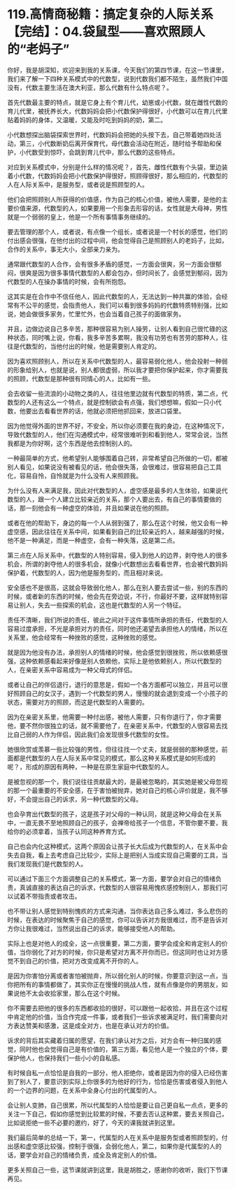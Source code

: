 # 119.高情商秘籍：搞定复杂的人际关系【完结】：04.袋鼠型——喜欢照顾人的“老妈子”

你好，我是胡深知，欢迎来到我的关系课，今天我们的第四节课，在这一节课里，我们来了解一下四种关系模式中的代数型，说到代数我们都不陌生，虽然我们中国没有，代数主要生活在澳大利亚，那么代数有什么特点呢？。

首先代数最主要的特点，就是它身上有个育儿代，幼崽或小代数，就在雌性代数的育儿代里，被抚养长大，代数妈妈会把小代数保护得很好，小代数可以在育儿代里贴着妈妈的身体，又温暖，又能及时吃到妈妈的奶，第二。

小代数想探出脑袋探索世界时，代数妈妈会把她的头按下去，自己带着她四处活动，第三，小代数断奶后离开保育代，母代数会活动在附近，随时给予帮助和保护，小代数受到惊吓，会跳到育儿代中，那么代数的这些特点。

对应到关系模式中，分别是什么样的情况呢？，首先，雌性代数有个头袋，里边装着小代数，代数妈妈会把小代数保护得很好，照顾得很好，那么相应的，代数型的人在人际关系中，是服务型，或者说是照顾型的人。

他们会把照顾别人所获得的价值感，作为自己的核心价值，被他人需要，是他的主要价值来源，代数型的人，如果要用一个形象去形容的话，女性就是大母神，男性就是一个弱弱的皇上，他是一个所有事情事务继续的。

要去管理的那个人，或者说，有点像一个组长，或者说是一个村长的感觉，他们的付出感会很强，在他付出的过程中间，他会觉得自己是照顾别人的老妈子，比如，合作的关系中，事无大小，全部亲力亲为。

通常跟代数型的人合作，会有很多矛盾的感觉，一方面会很爽，另一方面会很郁闷，很爽是因为很多事情代数型的人都会包办，但时间长了，会感觉到郁闷，因为代数型的人在操办事情的时候，会有所抱怨。

这其实是在合作中不信任他人，因此代数型的人，无法达到一种共赢的体验，会经常有不公平的感觉，会指责他人，我们可以看到很多妈妈的代数特质特别强，比如说，她会做很多家务，忙里忙外，也会当着自己孩子的面做家务。

并且，边做边说自己多辛苦，那种很容易为别人操劳，让别人看到自己很忙碌的这种状态，同时嘴上说，你看，我多辛苦多累啊，我没有功劳也有苦劳的那种人，往往是代数型的，当他付出的时候，他是需要别人肯定的。

因为喜欢照顾别人，所以在关系中代数型的人，最容易弱化他人，他会投射一种弱的形象给别人，也就是说，别人都很虚弱，所以我才要把你保护起来，你才需要我的照顾，代数型是那种很有同情心的人，比如有一些。

会去收留一些流浪的小动物之类的人，往往他里边就有代数型的特质，第二点，代数型的人还有这么一个特点，就是控制欲会有点强，我们想想嘛，假如一只小代数，他要出去看看世界的话，他就必须把他抓回来，放进口袋里。

因为他觉得外面的世界不好，不安全，所以你必须要在我的身边，在这种情况下，导致代数型的人，他们在沟通模式中，经常很难听到和看到他人，常常会说，当然我都是为你好啊，这个东西是他去控制别人的。

一种最简单的方式，他希望别人能够围着自己转，非常希望自己所做的一切，都被别人看见，如果说没有被看见的话，他会很失落，会很难过，很容易把自己工具化，容易自怜，自怜就是为什么没有人来照顾我。

为什么没有人来满足我，因此对代数型的人，虚空感是最多的人生体验，如果说代数型的人，跟一个人建立比较亲近的关系，那个人要出去，有自己的事情要做的话，那一刻他会有一种虚空的体验，并且如果说在他的照顾。

或者在他的帮助下，身边的每一个人从弱到强了，那么在这个时候，他又会有一种虚空感，因此往往在关系中间，如果看到自己的比较亲近的人，越来越强的时候，他不是一种满足，而是一种虚空，会有一种失落，这是第二点。

第三点在人际关系中，代数型的人特别容易，侵入到他人的边界，剥夺他人的很多机会，所谓的剥夺他人的很多机会，就像小代数想出去看看世界，也会被代数妈妈保护着，代数型的人，因为他是服务型的，而且相对来说。

安全感也不是很高，这就会导致弱化他人，那么在别人要去尝试一些，别的东西的时候，或者新的东西的时候，他会先在旁边说，不行，你最好不要，这样就特别容易让别人，失去一些探索的机会，这也是代数型的人另一个特征。

责任不清晰，我们所说的责任，彼此之间对于这件事情所承担的责任，代数型的人容易过度承担，不光是承担对方的责任，同时他还渴望去承担他人的情绪，所以在关系里，他会经常有一种挫败的感觉，这种挫败的感觉。

就是因为他没有办法，承担别人的情绪的时候，他会感觉到很挫败，所以依赖感很强，这种依赖感看起来好像是别人依赖他，实际上是他依赖别人，所以代数型的人，在亲密关系中容易成为一种父母式的伴侣。

或者让自己的伴侣退行，退行的意思是，假如一个各方面都可以独立，并且可以很好照顾自己的女汉子，遇到一个代数型的男人，慢慢的就会退到变成一个小孩子的状态，需要对方的照顾，而这是代数型的人需要的。

因为在亲密关系里，他需要一种付出感，被他人需要，只有你退行了，你才需要他，要不然你很独立的话，就不需要他了，在亲密关系中，代数型的人很容易去找比自己弱的人作为伴侣，因此我们会发现很多代数型的女性。

她很欣赏或羡慕一些比较强的男性，但往往找一个丈夫，就是弱弱的那种感觉，前面都是代数型的人在人际关系中常见的模式，那么这种关系模式是如何形成的呢？，形成的原因有两种，一种是在原生家庭中代数型的人。

是被忽视的那一个，我们说往往贡献最大的，是最被忽略的，其实她是被父母忽视的那一个最重要的不安全感，在于害怕被抛弃，她对自己的核心评价就是，我不够好，不会提出自己的诉求，另一种代数型的父母。

也会孕育出代数型的孩子，这是孩子对父母的一种认同，就是这种父母会在关系中，一直无畏不至地照顾自己的孩子，会禅帝给孩子一个信息，不管你要不要，我给你的必须拿着，当孩子认同这种养育方式。

自己也会内化这种模式，这两个原因会让孩子长大后成为代数型的人，在关系中会失去自我，看上去考虑自己比较少，实际上是把别人当成实现自己需要的工具，当我们发现我们是代数型的人。

可以通过下面三个方面调整自己的关系模式，第一方面，要学会对自己的情绪负责，真诚直接的表达自己的诉求，代数型的人很容易用愧疚感控制别人，那我们可以试着不带指责或者攻击。

也不带让别人感觉到特别愧疚的方式来沟通，当你表达自己多么难过，多么悲伤的时候，在表达的时候聚焦于自己的感觉，你可以告诉对方我很难过，而不是告诉对方你让我很难过，当然说出自己的诉求，能够接受他人的帮助。

实际上也是对他人的成全，这一点很重要，第二方面，要学会成全和肯定别人的价值，当你弱化了对方的时候，你只是希望对方离不开你而已，但这同时也让对方感觉不到自己的价值，把对方改变成离不开你的人。

是因为你害怕分离或者害怕被抛弃，所以弱化别人的时候，你要意识到这一点，当你把所有的事情都做了，其实你正在慢慢的挑战人性，就有点像是你的男朋友，如果说他不太会收拾家里，那么在这个时候。

你不需要去把他的很多的东西都收拾的很好，可以跟他一起收拾，并且在这个过程中肯定他的价值，当合作完成一件事，或者我们一些诉求被满足时，我们需要向对方表达赞美和感激，这是成全对方，也是在承认对方的价值。

诉求的背后其实藏着归属的愿望，在我们承认对方之后，对方会有一种归属的感觉，同时他也会觉得自己是有价值的，第三方面，看见他人是一个独立的个体，要保护他人，也保持我们一些小小的自私感。

有时候自私一点恰恰是自我的一部分，他人拒绝你，或者是因为你的侵入已经伤害到了别人了，要意识到实际上你很多的为他好的行为，恰恰是伤害或者侵入到他人的一个边界的问题，在关系中全身心付出的代属型的人。

会让别人变肺，自己很累，所以代属型的人恰恰是要让自己更自私一点点，更多的关注一下自己，假如你感觉到比较累的时候，不要去否认这种累，要去关照自己，比如说拒绝一些不必要的邀约，好了，今天的课我就讲到这里。

我们最后简单的总结一下，第一，代属型的人在关系中是服务型或者照顾型的，付出感和虚空感比较强，控制于很强，会弱化他人，第二，如果你是代属型的人的话，要学会对自己的情绪负责，成全及肯定别人的价值。

更多关照自己一些，这节课就讲到这里，我是胡胜之，感谢你的收听，我们下节课再见。